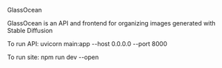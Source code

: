 GlassOcean

GlassOcean is an API and frontend for organizing images generated with Stable Diffusion

To run API:
uvicorn main:app --host 0.0.0.0 --port 8000

To run site:
npm run dev --open